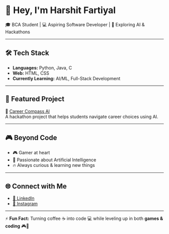# 👋 Hey, I'm Harshit Fartiyal  

🎓 BCA Student | 💻 Aspiring Software Developer | 🚀 Exploring AI & Hackathons  

---

## 🛠 Tech Stack
- **Languages:** Python, Java, C  
- **Web:** HTML, CSS  
- **Currently Learning:** AI/ML, Full-Stack Development  

---

## 🌟 Featured Project
🔗 [Career Compass AI](https://career-compass-ai-x5ntzjohyrabf2lezuqxsb.streamlit.app/)  
A hackathon project that helps students navigate career choices using AI.  

---

## 🎮 Beyond Code
- 🎮 Gamer at heart  
- 🤖 Passionate about Artificial Intelligence  
- 🔥 Always curious & learning new things  

---

## 🌐 Connect with Me
- [💼 LinkedIn](https://www.linkedin.com/in/harshitfartiyal)  
- [📸 Instagram](https://www.instagram.com/silent._harshu?igsh=ZnZ1ajJva3B3cXN0)  

---

⚡ **Fun Fact:** Turning coffee ☕ into code 💻 while leveling up in both **games & coding** 🎮🚀

<!--
**Harshit06/harshit06** is a ✨ _special_ ✨ repository because its `README.md` (this file) appears on your GitHub profile.

Here are some ideas to get you started:

- 🔭 I’m currently working on ...
- 🌱 I’m currently learning ...
- 👯 I’m looking to collaborate on ...
- 🤔 I’m looking for help with ...
- 💬 Ask me about ...
- 📫 How to reach me: ...
- 😄 Pronouns: ...
- ⚡ Fun fact: ...
-->
